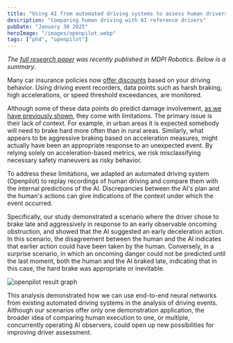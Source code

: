 ```yaml
---
title: "Using AI from automated driving systems to assess human drivers"
description: "Comparing human driving with AI reference drivers"
pubDate: "January 30 2025"
heroImage: "/images/openpilot.webp"
tags: ["phd", "openpilot"]
---
```

*The <a href="https://doi.org/10.3390/robotics13120169" target="_blank">full research paper</a> was recently published in MDPI Robotics. Below is a summary.*

Many car insurance policies now <a href="https://www.anwb.nl/verzekeringen/autoverzekering/veilig-rijden" target="_blank">offer discounts</a> based on your driving behavior. Using driving event recorders, data points such as harsh braking, high accelerations, or speed threshold exceedances, are monitored. 

Although some of these data points do predict damage involvement, <a href="https://doi.org/10.1177/03611981231211897" target="_blank">as we have previously shown</a>, they come with limitations. The primary issue is their lack of context. For example, in urban areas it is expected somebody will need to brake hard more often than in rural areas. Similarly, what appears to be aggressive braking based on acceleration measures, might actually have been an appropriate response to an unexpected event. By relying solely on acceleration-based metrics, we risk misclassifying necessary safety maneuvers as risky behavior.

To address these limitations, we adapted an automated driving system (Openpilot) to replay recordings of human driving and compare them with the internal predictions of the AI. Discrepancies between the AI's plan and the human's actions can give indications of the context under which the event occurred.

Specifically, our study demonstrated a scenario where the driver chose to brake late and aggressively in response to an early observable oncoming obstruction, and showed that the AI suggested an early deceleration action. In this scenario, the disagreement between the human and the AI indicates that earlier action could have been taken by the human. Conversely, in a surprise scenario, in which an oncoming danger could not be predicted until the last moment, both the human and the AI braked late, indicating that in this case, the hard brake was appropriate or inevitable.

![openpilot result graph](/images/op-results.webp)

This analysis demonstrated how we can use end-to-end neural networks from existing automated driving systems in the analysis of driving events. Although our scenarios offer only one demonstration application, the broader idea of comparing human execution to one, or multiple, concurrently operating AI observers, could open up new possibilities for improving driver assessment. 